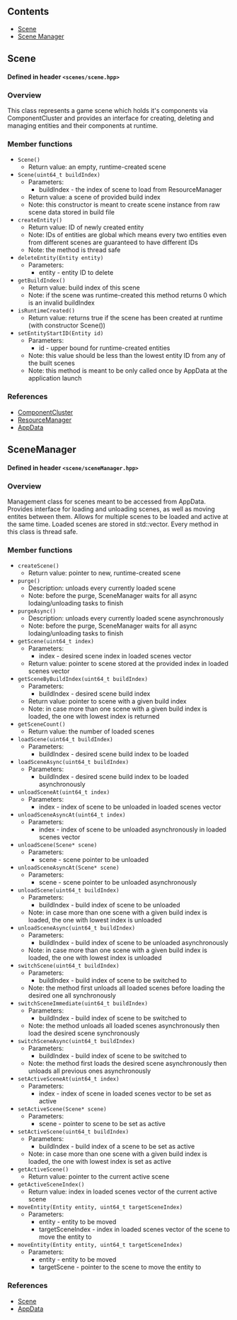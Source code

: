 ## Contents
- [Scene](#scene)
- [Scene Manager](#scenemanager)

## <a id="scene"></a>Scene
#### Defined in header `<scenes/scene.hpp>`
### Overview
This class represents a game scene which holds it's components via ComponentCluster and provides an interface for creating, deleting and managing entities and their components at runtime.
### Member functions
- `Scene()`
  - Return value: an empty, runtime-created scene
- `Scene(uint64_t buildIndex)`
  - Parameters:
    - buildIndex - the index of scene to load from ResourceManager
  - Return value: a scene of provided build index
  - Note: this constructor is meant to create scene instance from raw scene data stored in build file
- `createEntity()`
  - Return value: ID of newly created entity
  - Note: IDs of entities are global which means every two entities even from different scenes are guaranteed to have different IDs
  - Note: the method is thread safe
- `deleteEntity(Entity entity)`
  - Parameters:
    - entity - entity ID to delete
- `getBuildIndex()`
  - Return value: build index of this scene
  - Note: if the scene was runtime-created this method returns 0 which is an invalid buildIndex
- `isRuntimeCreated()`
  - Return value: returns true if the scene has been created at runtime (with constructor Scene())
- `setEntityStartID(Entity id)`
  - Parameters:
    - id - upper bound for runtime-created entities 
  - Note: this value should be less than the lowest entity ID from any of the built scenes
  - Note: this method is meant to be only called once by AppData at the application launch
### References
- [ComponentCluster](ECS.md#componentcluster)
- [ResourceManager]( )
- [AppData]( )

## <a id="scenemanager"></a>SceneManager
#### Defined in header `<scene/sceneManager.hpp>`
### Overview
Management class for scenes meant to be accessed from AppData. Provides interface for loading and unloading scenes, as well as moving entites between them.
Allows for multiple scenes to be loaded and active at the same time. Loaded scenes are stored in std::vector.
Every method in this class is thread safe.
### Member functions
- `createScene()`
  - Return value: pointer to new, runtime-created scene
- `purge()`
  - Description: unloads every currently loaded scene
  - Note: before the purge, SceneManager waits for all async lodaing/unloading tasks to finish
- `purgeAsync()`
  - Description: unloads every currently loaded scene asynchronously
  - Note: before the purge, SceneManager waits for all async lodaing/unloading tasks to finish
- `getScene(uint64_t index)`
  - Parameters:
    - index - desired scene index in loaded scenes vector
  - Return value: pointer to scene stored at the provided index in loaded scenes vector
- `getSceneByBuildIndex(uint64_t buildIndex)`
  - Parameters:
    - buildIndex - desired scene build index
  - Return value: pointer to scene with a given build index
  - Note: in case more than one scene with a given build index is loaded, the one with lowest index is returned
- `getSceneCount()`
  - Return value: the number of loaded scenes
- `loadScene(uint64_t buildIndex)`
  - Parameters:
    - buildIndex - desired scene build index to be loaded
- `loadSceneAsync(uint64_t buildIndex)`
  - Parameters:
    - buildIndex - desired scene build index to be loaded asynchronously
- `unloadSceneAt(uint64_t index)`
  - Parameters:
    - index - index of scene to be unloaded in loaded scenes vector
- `unloadSceneAsyncAt(uint64_t index)`
  - Parameters:
    - index - index of scene to be unloaded asynchronously in loaded scenes vector
- `unloadScene(Scene* scene)`
  - Parameters:
    - scene - scene pointer to be unloaded
- `unloadSceneAsyncAt(Scene* scene)`
  - Parameters:
    - scene - scene pointer to be unloaded asynchronously
- `unloadScene(uint64_t buildIndex)`
  - Parameters:
    - buildIndex - build index of scene to be unloaded
  - Note: in case more than one scene with a given build index is loaded, the one with lowest index is unloaded
- `unloadSceneAsync(uint64_t buildIndex)`
  - Parameters:
    - buildIndex - build index of scene to be unloaded asynchronously
  - Note: in case more than one scene with a given build index is loaded, the one with lowest index is unloaded
- `switchScene(uint64_t buildIndex)`
  - Parameters:
    - buildIndex - build index of scene to be switched to
  - Note: the method first unloads all loaded scenes before loading the desired one all synchronously
- `switchSceneImmediate(uint64_t buildIndex)`
  - Parameters:
    - buildIndex - build index of scene to be switched to
  - Note: the method unloads all loaded scenes asynchronously then load the desired scene synchronously
- `switchSceneAsync(uint64_t buildIndex)`
  - Parameters:
    - buildIndex - build index of scene to be switched to
  - Note: the method first loads the desired scene asynchronously then unloads all previous ones asynchronously
- `setActiveSceneAt(uint64_t index)`
  - Parameters:
    - index - index of scene in loaded scenes vector to be set as active 
- `setActiveScene(Scene* scene)`
  - Parameters:
    - scene - pointer to scene to be set as active 
- `setActiveScene(uint64_t buildIndex)`
  - Parameters:
    - buildIndex - build index of a scene to be set as active 
  - Note: in case more than one scene with a given build index is loaded, the one with lowest index is set as active
- `getActiveScene()`
  - Return value: pointer to the current active scene
- `getActiveSceneIndex()`
  - Return value: index in loaded scenes vector of the current active scene
- `moveEntity(Entity entity, uint64_t targetSceneIndex)`
  - Parameters:
    - entity - entity to be moved
    - targetSceneIndex - index in loaded scenes vector of the scene to move the entity to
- `moveEntity(Entity entity, uint64_t targetSceneIndex)`
  - Parameters:
    - entity - entity to be moved
    - targetScene - pointer to the scene to move the entity to
### References
- [Scene](#scene)
- [AppData]( )
